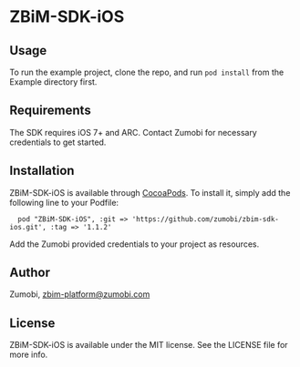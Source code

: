 # ZBiM-SDK-iOS

## Usage

To run the example project, clone the repo, and run `pod install` from the Example directory first.

## Requirements
The SDK requires iOS 7+ and ARC. Contact Zumobi for necessary credentials to get started.

## Installation

ZBiM-SDK-iOS is available through [CocoaPods](http://cocoapods.org). To install
it, simply add the following line to your Podfile:

      pod "ZBiM-SDK-iOS", :git => 'https://github.com/zumobi/zbim-sdk-ios.git', :tag => '1.1.2'

Add the Zumobi provided credentials to your project as resources.

## Author

Zumobi, zbim-platform@zumobi.com

## License

ZBiM-SDK-iOS is available under the MIT license. See the LICENSE file for more info.

